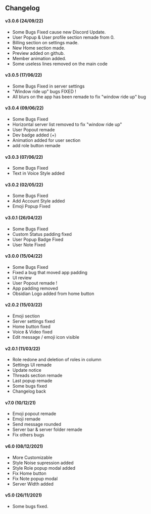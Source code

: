 ## Changelog

#### v3.0.6 (24/09/22)
- Some Bugs Fixed cause new Discord Update.
- User Popup & User profile section remade from 0.
- Billing section on settings made.
- New Home section made.
- Preview added on github.
- Member animation added.
- Some useless lines removed on the main code

#### v3.0.5 (17/06/22)
* Some Bugs Fixed in server settings
* "Window ride up" bugs FIXED !
* All blurs on the app has been remade to fix "window ride up" bug

#### v3.0.4 (09/06/22)
* Some Bugs Fixed
* Horizontal server list removed to fix "window ride up"
* User Popout remade
* Dev badge added (+)
* Animation added for user section
* add role button remade

#### v3.0.3 (07/06/22)
* Some Bugs Fixed
* Text in Voice Style added

#### v3.0.2 (02/05/22)
* Some Bugs Fixed
* Add Account Style added
* Emoji Popup Fixed

#### v3.0.1 (26/04/22)
* Some Bugs Fixed
* Custom Status padding fixed
* User Popup Badge Fixed
* User Note Fixed

#### v3.0.0 (15/04/22)
* Some Bugs Fixed
* Fixed a bug that moved app padding
* UI review
* User Popout remade !
* App padding removed
* Obsidian Logo added from home button

#### v2.0.2 (15/03/22)
* Emoji section
* Server settings fixed
* Home button fixed
* Voice & Video fixed
* Edit message / emoji icon visible

#### v2.0.1 (11/03/22)
* Role redone and deletion of roles in column
* Settings UI remade
* Update notice
* Threads section remade
* Last popup remade
* Some bugs fixed
* Changelog back

#### v7.0 (10/12/21)
* Emoji popout remade
* Emoji remade
* Send message rounded
* Server bar & server folder remade
* Fix others bugs

#### v6.0 (08/12/2021)
* More Customizable
* Style Noise supression added
* Style Role popup modal added
* Fix Home button
* Fix Note popup modal
* Server Width added

#### v5.0 (26/11/2021)
* Some bugs fixed.
